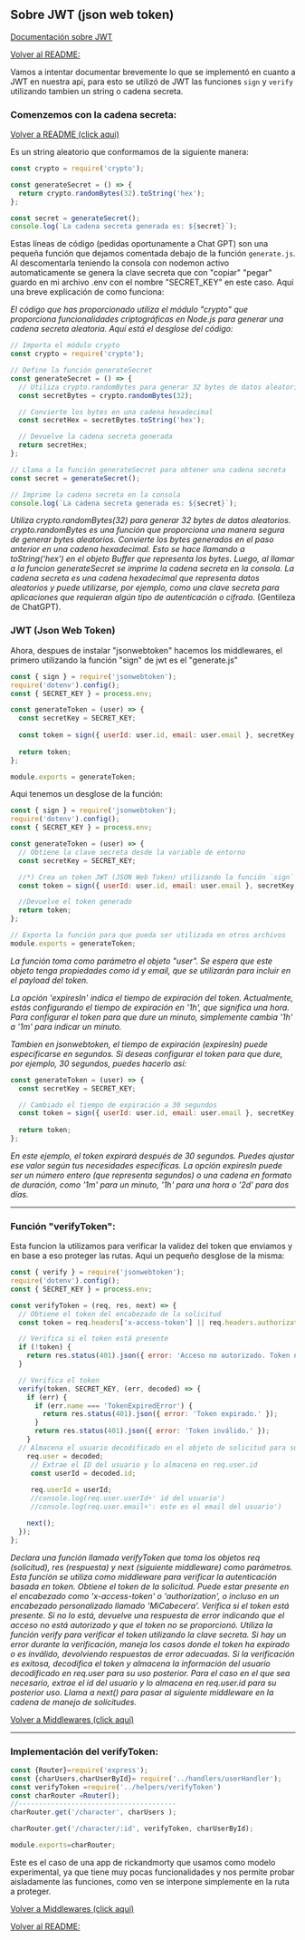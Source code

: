 
## Sobre JWT (json web token) 
[Documentación sobre JWT](https://jwt.io/introduction)

[Volver al README:](../README.md)


Vamos a intentar documentar brevemente lo que se implementó en cuanto a JWT en nuestra api, para esto se utilizó de JWT las funciones `sign` y `verify` utilizando tambien un string o cadena secreta. 
### Comenzemos con la cadena secreta: 

[Volver a README (click aqui)](../README.md#inicializando-el-server)

Es un string aleatorio que conformamos de la siguiente manera: 
```javascript
const crypto = require('crypto');

const generateSecret = () => {
  return crypto.randomBytes(32).toString('hex');
};

const secret = generateSecret();
console.log(`La cadena secreta generada es: ${secret}`);
```
Estas líneas de código (pedidas oportunamente a Chat GPT) son una pequeña función que dejamos comentada debajo de la función `generate.js`. Al descomentarla teniendo la consola con nodemon activo automaticamente se genera la clave secreta que con "copiar" "pegar" guardo en mi archivo .env con el nombre "SECRET_KEY" en este caso. 
Aquí una breve explicación de como funciona:

_El código que has proporcionado utiliza el módulo "crypto"  que proporciona funcionalidades criptográficas en Node.js para generar una cadena secreta aleatoria. Aquí está el desglose del código:_

```javascript
// Importa el módulo crypto
const crypto = require('crypto');

// Define la función generateSecret
const generateSecret = () => {
  // Utiliza crypto.randomBytes para generar 32 bytes de datos aleatorios
  const secretBytes = crypto.randomBytes(32);

  // Convierte los bytes en una cadena hexadecimal
  const secretHex = secretBytes.toString('hex');

  // Devuelve la cadena secreta generada
  return secretHex;
};

// Llama a la función generateSecret para obtener una cadena secreta
const secret = generateSecret();

// Imprime la cadena secreta en la consola
console.log(`La cadena secreta generada es: ${secret}`);

```

_Utiliza crypto.randomBytes(32) para generar 32 bytes de datos aleatorios. crypto.randomBytes es una función que proporciona una manera segura de generar bytes aleatorios._
_Convierte los bytes generados en el paso anterior en una cadena hexadecimal. Esto se hace llamando a toString('hex') en el objeto Buffer que representa los bytes._
_Luego, al llamar a la funcion generateSecret se imprime la cadena secreta en la consola. La cadena secreta es una cadena hexadecimal que representa datos aleatorios y puede utilizarse, por ejemplo, como una clave secreta para aplicaciones que requieran algún tipo de autenticación o cifrado._ (Gentileza de ChatGPT).

### JWT (Json Web Token)
Ahora, despues de instalar "jsonwebtoken" hacemos los middlewares, el primero utilizando la función "sign" de jwt es el "generate.js"

```javascript
const { sign } = require('jsonwebtoken');
require('dotenv').config();
const { SECRET_KEY } = process.env;

const generateToken = (user) => {
  const secretKey = SECRET_KEY;
  
  const token = sign({ userId: user.id, email: user.email }, secretKey, { expiresIn: '1m' });
  
  return token;
};

module.exports = generateToken;
```
Aqui tenemos un desglose de la función:

```javascript
const { sign } = require('jsonwebtoken');
require('dotenv').config();
const { SECRET_KEY } = process.env;

const generateToken = (user) => {
  // Obtiene la clave secreta desde la variable de entorno
  const secretKey = SECRET_KEY;

  //*) Crea un token JWT (JSON Web Token) utilizando la función `sign` de la biblioteca jsonwebtoken
  const token = sign({ userId: user.id, email: user.email }, secretKey, { expiresIn: '1h' });

  //Devuelve el token generado
  return token;
};

// Exporta la función para que pueda ser utilizada en otros archivos
module.exports = generateToken;

```
_La función toma como parámetro el objeto "user". Se espera que este objeto tenga propiedades como id y email, que se utilizarán para incluir en el payload del token._

_La opción 'expiresIn' indica el tiempo de expiración del token. Actualmente, estás configurando el tiempo de expiración en '1h', que significa una hora. Para configurar el token para que dure un minuto, simplemente cambia '1h' a '1m' para indicar un minuto._

_Tambien en jsonwebtoken, el tiempo de expiración (expiresIn) puede especificarse en segundos. Si deseas configurar el token para que dure, por ejemplo, 30 segundos, puedes hacerlo así:_
```javascript
const generateToken = (user) => {
  const secretKey = SECRET_KEY;

  // Cambiado el tiempo de expiración a 30 segundos
  const token = sign({ userId: user.id, email: user.email }, secretKey, { expiresIn: 30 });
  
  return token;
};
```
_En este ejemplo, el token expirará después de 30 segundos. Puedes ajustar ese valor según tus necesidades específicas. La opción expiresIn puede ser un número entero (que representa segundos) o una cadena en formato de duración, como '1m' para un minuto, '1h' para una hora o '2d' para dos días._
<hr>

### Función "verifyToken":
Esta funcion la utilizamos para verificar la validez del token que enviamos y en base a eso proteger las rutas.
Aqui un pequeño desglose de la misma:

```javascript
const { verify } = require('jsonwebtoken');
require('dotenv').config();
const { SECRET_KEY } = process.env;

const verifyToken = (req, res, next) => {
  // Obtiene el token del encabezado de la solicitud
  const token = req.headers['x-access-token'] || req.headers.authorization || req.headers.MiCabecera;

  // Verifica si el token está presente
  if (!token) {
    return res.status(401).json({ error: 'Acceso no autorizado. Token no proporcionado.' });
  }

  // Verifica el token
  verify(token, SECRET_KEY, (err, decoded) => {
    if (err) {
      if (err.name === 'TokenExpiredError') {
        return res.status(401).json({ error: 'Token expirado.' });
      }
      return res.status(401).json({ error: 'Token inválido.' });
    }
  // Almacena el usuario decodificado en el objeto de solicitud para su uso posterior
    req.user = decoded;
     // Extrae el ID del usuario y lo almacena en req.user.id
     const userId = decoded.id;
     
     req.userId = userId;
     //console.log(req.user.userId+' id del usuario')
     //console.log(req.user.email+': este es el email del usuario')

    next();
  });
};
```
_Declara una función llamada verifyToken que toma los objetos req (solicitud), res (respuesta) y next (siguiente middleware) como parámetros. Esta función se utiliza como middleware para verificar la autenticación basada en token._
_Obtiene el token de la solicitud. Puede estar presente en el encabezado como 'x-access-token' o 'authorization', o incluso en un encabezado personalizado llamado 'MiCabecera'._
_Verifica si el token está presente. Si no lo está, devuelve una respuesta de error indicando que el acceso no está autorizado y que el token no se proporcionó._
_Utiliza la función verify para verificar el token utilizando la clave secreta. Si hay un error durante la verificación, maneja los casos donde el token ha expirado o es inválido, devolviendo respuestas de error adecuadas._
_Si la verificación es exitosa, decodifica el token y almacena la información del usuario decodificado en req.user para su uso posterior._
_Para el caso en el que sea necesario, extrae el id del usuario y lo almacena en req.user.id para su posterior uso._
_Llama a next() para pasar al siguiente middleware en la cadena de manejo de solicitudes._

[Volver a Middlewares (click aquí)](infoMiddle.md#verifytoken)
 <hr>


 ### Implementación del verifyToken:

 ```javascript
 const {Router}=require('express');
const {charUsers,charUserById}= require('../handlers/userHandler');
const verifyToken =require('../helpers/verifyToken')
const charRouter =Router();
//---------------------------------------
charRouter.get('/character', charUsers );

charRouter.get('/character/:id', verifyToken, charUserById);

module.exports=charRouter;
 ```
 Este es el caso de una app de rickandmorty que usamos como modelo experimental, ya que tiene muy pocas funcionalidades y nos permite probar aisladamente las funciones, como ven se interpone simplemente en la ruta a proteger. 
 
[Volver a Middlewares (click aquí)](infoMiddle.md#su-implementación)



 [Volver al README:](../README.md)